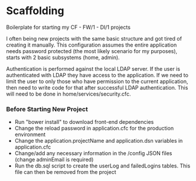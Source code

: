 Scaffolding
===========

Boilerplate for starting my CF - FW/1 - DI/1 projects

I often being new projects with the same basic structure and got tired of creating it manually. This configuration
assumes the entire application needs password protected (the most likely scenario for my purposes), starts with
2 basic subsystems (home, admin). 

Authentication is performed against the local LDAP server. If the user is authenticated with LDAP they have access
to the application. If we need to limit the user to only those who have permission to the current application, then need to
write code for that after successful LDAP authentication. This will need to be done in home/services/security.cfc.

### Before Starting New Project
* Run "bower install" to download front-end dependencies
* Change the reload password in application.cfc for the production environment
* Change the application.projectName and application.dsn variables in application.cfc
* Change/add any necessary information in the /config JSON files (change adminEmail is required)
* Run the db.sql script to create the userLog and failedLogins tables. This file can then be removed from the project
